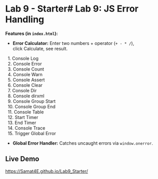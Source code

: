 # Lab 9 - Starter# Lab 9: JS Error Handling

**Features (in `index.html`):**
- **Error Calculator:** Enter two numbers + operator (`+ - * /`), click Calculate, see result.
 
  1. Console Log  
  2. Console Error  
  3. Console Count  
  4. Console Warn  
  5. Console Assert  
  6. Console Clear  
  7. Console Dir  
  8. Console dirxml  
  9. Console Group Start  
  10. Console Group End  
  11. Console Table  
  12. Start Timer  
  13. End Timer  
  14. Console Trace  
  15. Trigger Global Error  
- **Global Error Handler:** Catches uncaught errors via `window.onerror`.


## Live Demo
https://Samat4E.github.io/Lab9_Starter/